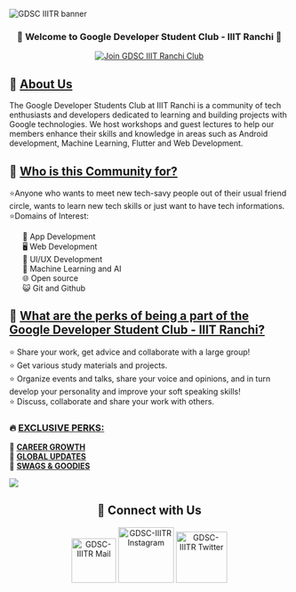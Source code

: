 ![GDSC IIITR banner](https://user-images.githubusercontent.com/91786465/214116027-37d5b769-6293-4eef-b210-b9b502a4ecbc.png)

<h3 align="center">
🎉 Welcome to Google Developer Student Club - IIIT Ranchi 🎉
</h3>

<a href="https://gdsc.community.dev/indian-institute-of-information-technology-ranchi/" target="_blank">
<p align="center">
  <img src="https://img.shields.io/badge/Join%20Club-24a0ed?style=for-the-badge&logo=Join%20Club&logoColor=white" alt="Join GDSC IIIT Ranchi Club" />
</p>
</a>

<h2>📌 <ins>About Us</ins></h2>
<p>
     The Google Developer Students Club at IIIT Ranchi is a community of tech enthusiasts and developers dedicated to learning and building projects with Google          technologies. We host workshops and guest lectures to help our members enhance their skills and knowledge in areas such as Android development,          Machine Learning, Flutter and Web Development.
</p>


<h2>📌 <ins>Who is this Community for?</ins></h2>
<p>
    ⭐Anyone who wants to meet new tech-savy people out of their usual friend circle, wants to learn new tech skills or just want to have tech informations. <br>
    ⭐Domains of Interest:
    <ul>       
        📱 App Development <br> 
        🖥️ Web Development <br> 
        🎨 UI/UX Development <br> 
        🧠 Machine Learning and AI <br> 
        🌐 Open source <br>
        😺 Git and Github <br>
    </ul>
    </p>
    
    
    
<h2>📌 <ins>What are the perks of being a part of the Google Developer Student Club - IIIT Ranchi?</ins></h2>
<p>
    ⭐ Share your work, get advice and collaborate with a large group! <br> 
    ⭐ Get various study materials and  projects. <br> 
    ⭐ Organize events and talks, share your voice and opinions, and in turn develop your personality and improve your soft speaking skills! <br>
    ⭐ Discuss, collaborate and share your work with others.
<br> 
    <h3>🔥 <ins>EXCLUSIVE PERKS:</ins></h3>
    🚀 <b><ins>CAREER GROWTH</ins></b> <br>
    🚀 <b><ins>GLOBAL UPDATES</ins></b> <br>
    🚀 <b><ins>SWAGS & GOODIES</ins></b> <br>
</p>

![](https://user-images.githubusercontent.com/73097560/115834477-dbab4500-a447-11eb-908a-139a6edaec5c.gif)

<div align="center">
    
<h2 align="center"> 🔗 Connect with Us </h2>
    
[<img alt="GDSC-IIITR Mail" width="80px" src="https://img.shields.io/badge/-Gmail-000000?logo=gmail&Color=0A66C2&style=flat-square" />](mailto:dsciiitr@gmail.com)
    [<img alt="GDSC-IIITR Instagram" width="100px" src="https://img.shields.io/badge/-Instagram-000000?logo=instagram&Color=0A66C2&style=flat-square" />](https://www.instagram.com/dsciiitr/)
    [<img alt="GDSC-IIITR Twitter" width="92px" src="https://img.shields.io/badge/-Twitter-000000?logo=twitter&Color=0A66C2&style=flat-square" />](https://twitter.com/dsciiitr)
    
</div>

